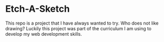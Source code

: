 # Etch-A-Sketch
This repo is a project that I have always wanted to try. Who does not like drawing? Luckily this project was part of the curriculum I am using to develop my web development skills. 
